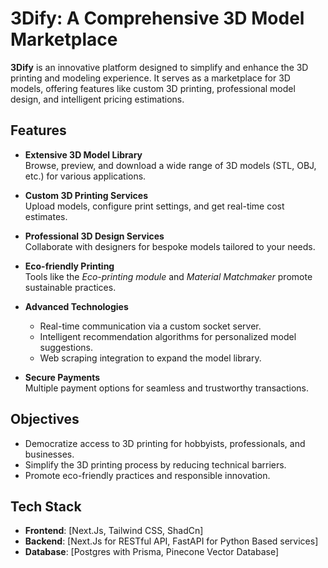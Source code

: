 # 3Dify: A Comprehensive 3D Model Marketplace

**3Dify** is an innovative platform designed to simplify and enhance the 3D printing and modeling experience. It serves as a marketplace for 3D models, offering features like custom 3D printing, professional model design, and intelligent pricing estimations.

## Features

- **Extensive 3D Model Library**  
  Browse, preview, and download a wide range of 3D models (STL, OBJ, etc.) for various applications.
  
- **Custom 3D Printing Services**  
  Upload models, configure print settings, and get real-time cost estimates.

- **Professional 3D Design Services**  
  Collaborate with designers for bespoke models tailored to your needs.

- **Eco-friendly Printing**  
  Tools like the *Eco-printing module* and *Material Matchmaker* promote sustainable practices.

- **Advanced Technologies**  
  - Real-time communication via a custom socket server.
  - Intelligent recommendation algorithms for personalized model suggestions.
  - Web scraping integration to expand the model library.

- **Secure Payments**  
  Multiple payment options for seamless and trustworthy transactions.

## Objectives

- Democratize access to 3D printing for hobbyists, professionals, and businesses.
- Simplify the 3D printing process by reducing technical barriers.
- Promote eco-friendly practices and responsible innovation.

## Tech Stack

- **Frontend**: [Next.Js, Tailwind CSS, ShadCn]
- **Backend**: [Next.Js for RESTful API, FastAPI for Python Based services]
- **Database**: [Postgres with Prisma, Pinecone Vector Database]

